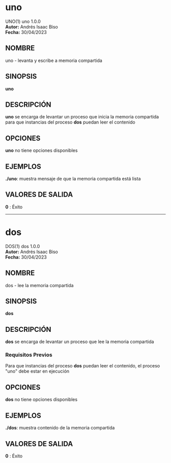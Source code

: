 # uno
UNO(1) uno 1.0.0  
**Autor:** Andrés Isaac Biso  
**Fecha:** 30/04/2023  

## NOMBRE
uno - levanta y escribe a memoria compartida

## SINOPSIS
**uno**

## DESCRIPCIÓN
**uno** se encarga de levantar un proceso que inicia la memoria compartida para
que instancias del proceso **dos** puedan leer el contenido

## OPCIONES
**uno** no tiene opciones disponibles

## EJEMPLOS
**./uno**: muestra mensaje de que la memoria compartida está lista

## VALORES DE SALIDA
**0**
: Éxito

---

# dos
DOS(1) dos 1.0.0  
**Autor:** Andrés Isaac Biso  
**Fecha:** 30/04/2023  

## NOMBRE
dos - lee la memoria compartida

## SINOPSIS
**dos**

## DESCRIPCIÓN
**dos** se encarga de levantar un proceso que lee la memoria compartida

### Requisitos Previos
Para que instancias del proceso **dos** puedan leer el contenido, el proceso "uno"
debe estar en ejecución

## OPCIONES
**dos** no tiene opciones disponibles

## EJEMPLOS
**./dos**: muestra contenido de la memoria compartida

## VALORES DE SALIDA
**0**
: Éxito
